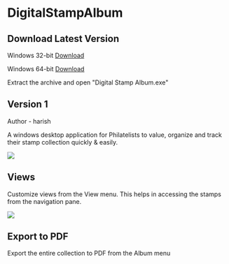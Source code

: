 DigitalStampAlbum
=================
Download Latest Version
---------------------

Windows 32-bit [Download](https://github.com/harishvraghav/DigitalStampAlbum/blob/master/Installers/Digital_Stamp_Album_x86.zip)

Windows 64-bit [Download](https://github.com/harishvraghav/DigitalStampAlbum/blob/master/Installers/Digital_Stamp_Album_x64.zip)

Extract the archive and open "Digital Stamp Album.exe"

Version 1
---------------------
Author - harish

A windows desktop application for Philatelists to value, organize and track their stamp collection quickly &amp; easily. 

![](https://github.com/harishvraghav/DigitalStampAlbum/blob/master/images/Untitled.png)

Views
---------------------
Customize views from the View menu. This helps in accessing the stamps from the navigation pane. 

![](https://github.com/harishvraghav/DigitalStampAlbum/blob/master/images/views.png)

Export to PDF
---------------------

Export the entire collection to PDF from the Album menu

